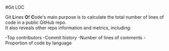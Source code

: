 #Git LOC

Git **L**ines **O**f **C**ode's main purpose is to calculate the total number of lines of code in a public GitHub repo.  
It also reveals other repo information and metrics, including:

-Top contributors
-Commit history
-Number of lines of comments
-Proportion of code by language
